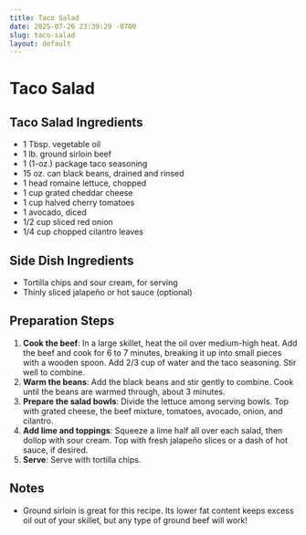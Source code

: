 ```yaml
---
title: Taco Salad
date: 2025-07-26 23:39:29 -0700
slug: taco-salad
layout: default
---
```


# Taco Salad

## Taco Salad Ingredients
- 1 Tbsp. vegetable oil
- 1 lb. ground sirloin beef
- 1 (1-oz.) package taco seasoning
- 15 oz. can black beans, drained and rinsed
- 1 head romaine lettuce, chopped
- 1 cup grated cheddar cheese
- 1 cup halved cherry tomatoes
- 1 avocado, diced
- 1/2 cup sliced red onion
- 1/4 cup chopped cilantro leaves

## Side Dish Ingredients
- Tortilla chips and sour cream, for serving
- Thinly sliced jalapeño or hot sauce (optional)

## Preparation Steps
1. **Cook the beef**: In a large skillet, heat the oil over medium-high heat. Add the beef and cook for 6 to 7 minutes, breaking it up into small pieces with a wooden spoon. Add 2/3 cup of water and the taco seasoning. Stir well to combine.
2. **Warm the beans**: Add the black beans and stir gently to combine. Cook until the beans are warmed through, about 3 minutes.
3. **Prepare the salad bowls**: Divide the lettuce among serving bowls. Top with grated cheese, the beef mixture, tomatoes, avocado, onion, and cilantro.
4. **Add lime and toppings**: Squeeze a lime half all over each salad, then dollop with sour cream. Top with fresh jalapeño slices or a dash of hot sauce, if desired.
5. **Serve**: Serve with tortilla chips.

## Notes
- Ground sirloin is great for this recipe. Its lower fat content keeps excess oil out of your skillet, but any type of ground beef will work!
